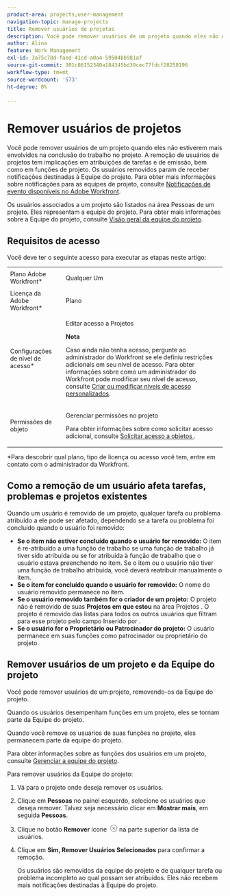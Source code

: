 ```yaml
---
product-area: projects;user-management
navigation-topic: manage-projects
title: Remover usuários de projetos
description: Você pode remover usuários de um projeto quando eles não estiverem mais envolvidos na conclusão do trabalho no projeto.
author: Alina
feature: Work Management
exl-id: 3a75c78d-faed-41cd-a0a4-59504bb981af
source-git-commit: 301c86152340a184345bd39cec77fdcf28258196
workflow-type: tm+mt
source-wordcount: '573'
ht-degree: 0%

---
```


# Remover usuários de projetos

Você pode remover usuários de um projeto quando eles não estiverem mais envolvidos na conclusão do trabalho no projeto. A remoção de usuários de projetos tem implicações em atribuições de tarefas e de emissão, bem como em funções de projeto. Os usuários removidos param de receber notificações destinadas à Equipe do projeto. Para obter mais informações sobre notificações para as equipes de projeto, consulte [Notificações de evento disponíveis no Adobe Workfront](../../../administration-and-setup/manage-workfront/emails/event-notifications-available-in-wf.md).

Os usuários associados a um projeto são listados na área Pessoas de um projeto. Eles representam a equipe do projeto. Para obter mais informações sobre a Equipe do projeto, consulte [Visão geral da equipe do projeto](../../../manage-work/projects/planning-a-project/project-team-overview.md).

## Requisitos de acesso

Você deve ter o seguinte acesso para executar as etapas neste artigo:

<table style="table-layout:auto"> 
 <col> 
 <col> 
 <tbody> 
  <tr> 
   <td role="rowheader">Plano Adobe Workfront*</td> 
   <td> <p>Qualquer Um</p> </td> 
  </tr> 
  <tr> 
   <td role="rowheader">Licença da Adobe Workfront*</td> 
   <td> <p>Plano </p> </td> 
  </tr> 
  <tr> 
   <td role="rowheader">Configurações de nível de acesso*</td> 
   <td> <p>Editar acesso a Projetos</p> <p><b>Nota</b>

Caso ainda não tenha acesso, pergunte ao administrador do Workfront se ele definiu restrições adicionais em seu nível de acesso. Para obter informações sobre como um administrador do Workfront pode modificar seu nível de acesso, consulte <a href="../../../administration-and-setup/add-users/configure-and-grant-access/create-modify-access-levels.md" class="MCXref xref">Criar ou modificar níveis de acesso personalizados</a>.</p> </td>
</tr> 
  <tr> 
   <td role="rowheader">Permissões de objeto</td> 
   <td> <p>Gerenciar permissões no projeto</p> <p>Para obter informações sobre como solicitar acesso adicional, consulte <a href="../../../workfront-basics/grant-and-request-access-to-objects/request-access.md" class="MCXref xref">Solicitar acesso a objetos </a>.</p> </td> 
  </tr> 
 </tbody> 
</table>

*Para descobrir qual plano, tipo de licença ou acesso você tem, entre em contato com o administrador da Workfront.

## Como a remoção de um usuário afeta tarefas, problemas e projetos existentes

Quando um usuário é removido de um projeto, qualquer tarefa ou problema atribuído a ele pode ser afetado, dependendo se a tarefa ou problema foi concluído quando o usuário foi removido:

* **Se o item não estiver concluído quando o usuário for removido:** O item é re-atribuído a uma função de trabalho se uma função de trabalho já tiver sido atribuída ou se for atribuída à função de trabalho que o usuário estava preenchendo no item. Se o item ou o usuário não tiver uma função de trabalho atribuída, você deverá reatribuir manualmente o item.
* **Se o item for concluído quando o usuário for removido:** O nome do usuário removido permanece no item.
* **Se o usuário removido também for o criador de um projeto:** O projeto não é removido de suas **Projetos em que estou** na área Projetos . O projeto é removido das listas para todos os outros usuários que filtram para esse projeto pelo campo Inserido por .
* **Se o usuário for o Proprietário ou Patrocinador do projeto:** O usuário permanece em suas funções como patrocinador ou proprietário do projeto.

## Remover usuários de um projeto e da Equipe do projeto

Você pode remover usuários de um projeto, removendo-os da Equipe do projeto.

Quando os usuários desempenham funções em um projeto, eles se tornam parte da Equipe do projeto.

Quando você remove os usuários de suas funções no projeto, eles permanecem parte da equipe do projeto.

Para obter informações sobre as funções dos usuários em um projeto, consulte [Gerenciar a equipe do projeto](../planning-a-project/manage-project-team.md).

Para remover usuários da Equipe do projeto:

1. Vá para o projeto onde deseja remover os usuários.

1. Clique em **Pessoas** no painel esquerdo, selecione os usuários que deseja remover. Talvez seja necessário clicar em **Mostrar mais**, em seguida **Pessoas**.

1. Clique no botão **Remover** ícone  ![Remover item](assets/remove-icon---x-in-circle.png) na parte superior da lista de usuários.

1. Clique em **Sim, Remover Usuários Selecionados** para confirmar a remoção.

   Os usuários são removidos da equipe do projeto e de qualquer tarefa ou problema incompleto ao qual possam ser atribuídos. Eles não recebem mais notificações destinadas à Equipe do projeto.
